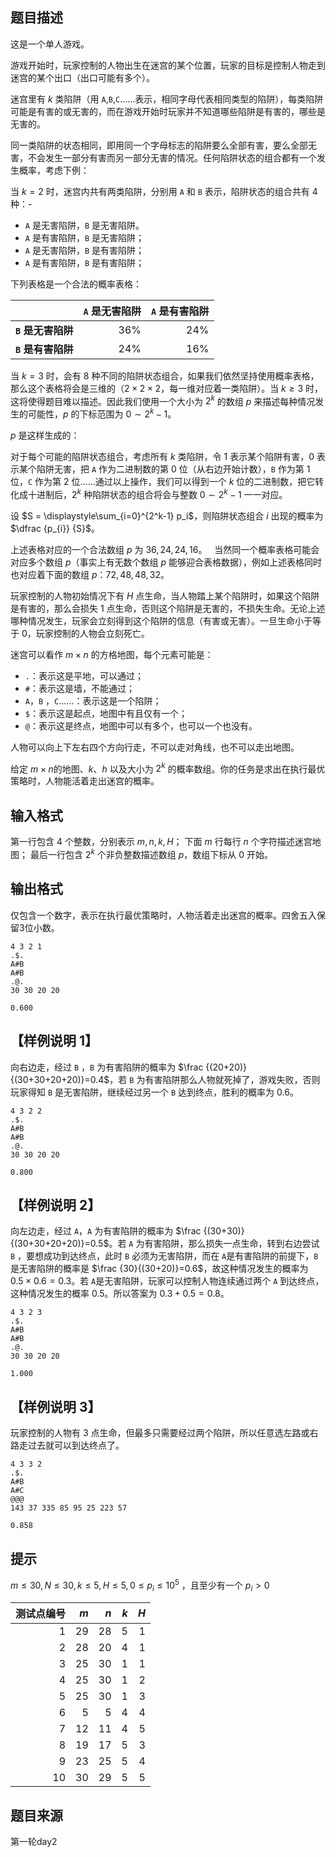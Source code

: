 

## 题目描述
这是一个单人游戏。

游戏开始时，玩家控制的人物出生在迷宫的某个位置，玩家的目标是控制人物走到迷宫的某个出口（出口可能有多个）。

迷宫里有 $k$ 类陷阱（用  `A`,`B`,`C`……表示，相同字母代表相同类型的陷阱），每类陷阱可能是有害的或无害的，而在游戏开始时玩家并不知道哪些陷阱是有害的，哪些是无害的。

同一类陷阱的状态相同，即用同一个字母标志的陷阱要么全部有害，要么全部无害，不会发生一部分有害而另一部分无害的情况。任何陷阱状态的组合都有一个发生概率，考虑下例：

当 $k=2$ 时，迷宫内共有两类陷阱，分别用 `A` 和 `B` 表示，陷阱状态的组合共有 $4$ 种：-
- `A` 是无害陷阱，`B` 是无害陷阱。
- `A` 是有害陷阱，`B` 是无害陷阱；
- `A` 是无害陷阱，`B` 是有害陷阱；
- `A` 是有害陷阱，`B` 是有害陷阱；

下列表格是一个合法的概率表格：

|  | `A` 是无害陷阱 | `A` 是有害陷阱 |
| -----------: | -----------: | -----------: |
| **`B` 是无害陷阱** | $36\%$ | $24\%$ |
| **`B` 是有害陷阱** | $24\%$ | $16\%$ |


当 $k=3$ 时，会有 $8$ 种不同的陷阱状态组合，如果我们依然坚持使用概率表格，那么这个表格将会是三维的（$2\times 2 \times 2$，每一维对应着一类陷阱）。当 $k\ge 3$ 时，这将使得题目难以描述。因此我们使用一个大小为 $2^{k}$ 的数组 $p$ 来描述每种情况发生的可能性，$p$ 的下标范围为 $0\sim 2^{k}-1$。

$p$ 是这样生成的：

对于每个可能的陷阱状态组合，考虑所有 $k$ 类陷阱，令 $1$ 表示某个陷阱有害，$0$ 表示某个陷阱无害，把 `A` 作为二进制数的第 $0$ 位（从右边开始计数），`B` 作为第 $1$ 位，`C` 作为第 $2$ 位……通过以上操作，我们可以得到一个 $k$ 位的二进制数，把它转化成十进制后，$2^{k}$ 种陷阱状态的组合将会与整数 $0\sim2^{k}-1$ 一一对应。

设 $S = \displaystyle\sum_{i=0}^{2^k-1} p_i$，则陷阱状态组合 $i$ 出现的概率为 $\dfrac {p_{i}} {S}$。

上述表格对应的一个合法数组 $p$ 为 $36,24,24,16$。
 
当然同一个概率表格可能会对应多个数组 $p$（事实上有无数个数组 $p$ 能够迎合表格数据），例如上述表格同时也对应着下面的数组 $p$：$72,48,48,32$。

玩家控制的人物初始情况下有 $H$ 点生命，当人物踏上某个陷阱时，如果这个陷阱是有害的，那么会损失 $1$ 点生命，否则这个陷阱是无害的，不损失生命。无论上述哪种情况发生，玩家会立刻得到这个陷阱的信息（有害或无害）。一旦生命小于等于 $0$，玩家控制的人物会立刻死亡。

迷宫可以看作 $m\times n$ 的方格地图，每个元素可能是：
- `.`：表示这是平地，可以通过；
- `#`：表示这是墙，不能通过；
- `A`，`B` ，`C`……：表示这是一个陷阱；
- `$`：表示这是起点，地图中有且仅有一个；
- `@`：表示这是终点，地图中可以有多个，也可以一个也没有。

人物可以向上下左右四个方向行走，不可以走对角线，也不可以走出地图。

给定 $m\times n$的地图、$k$、$h$ 以及大小为 $2^{k}$ 的概率数组。你的任务是求出在执行最优策略时，人物能活着走出迷宫的概率。

## 输入格式
第一行包含 $4$ 个整数，分别表示 $m,n,k,H$；
下面 $m$ 行每行 $n$ 个字符描述迷宫地图；
最后一行包含 $2^{k}$ 个非负整数描述数组 $p$，数组下标从 $0$ 开始。
## 输出格式
仅包含一个数字，表示在执行最优策略时，人物活着走出迷宫的概率。四舍五入保留3位小数。

```input1
4 3 2 1
.$.
A#B
A#B
.@.
30 30 20 20
```
```output1
0.600
```
## 【样例说明 1】
向右边走，经过 `B` ，`B` 为有害陷阱的概率为 $\frac {(20+20)}{(30+30+20+20)}=0.4$，若 `B` 为有害陷阱那么人物就死掉了，游戏失败，否则玩家得知 `B` 是无害陷阱，继续经过另一个 `B` 达到终点，胜利的概率为 $0.6$。

```input2
4 3 2 2
.$.
A#B
A#B
.@.
30 30 20 20
```
```output2
0.800
```
## 【样例说明 2】
向左边走，经过 `A`，`A` 为有害陷阱的概率为 $\frac {(30+30)} {(30+30+20+20)}=0.5$。若 `A` 为有害陷阱，那么损失一点生命，转到右边尝试 `B` ，要想成功到达终点，此时 `B` 必须为无害陷阱，而在 `A`是有害陷阱的前提下，`B` 是无害陷阱的概率是 $\frac {30}{(30+20)}=0.6$，故这种情况发生的概率为 $0.5\times 0.6=0.3$。若 `A`是无害陷阱，玩家可以控制人物连续通过两个 `A` 到达终点，这种情况发生的概率 $0.5$。所以答案为 $0.3+0.5=0.8$。 
```input3
4 3 2 3
.$.
A#B
A#B
.@.
30 30 20 20
```
```output3
1.000
```
## 【样例说明 3】

玩家控制的人物有 $3$ 点生命，但最多只需要经过两个陷阱，所以任意选左路或右路走过去就可以到达终点了。
```input4
4 3 3 2
.$.
A#B
A#C
@@@
143 37 335 85 95 25 223 57
```
```output4
0.858
```

## 提示
$m\leq 30,N\leq 30,k\leq 5,H\leq 5,0\leq p_i\leq 10^5$ ，且至少有一个 $p_i\gt0$ 

|测试点编号  | $m$ | $n$ | $k$ | $H$ |
| -----------: | -----------: | -----------: | -----------: | -----------: |
| $1$ | $29$ | $28$ | $5$ | $1$ |
| $2$ | $28$ | $20$ | $4$ | $1$ |
| $3$ | $25$ | $30$ | $1$ | $1$ |
| $4$ | $25$ | $30$ | $1$ | $2$ |
| $5$ | $25$ | $30$ | $1$ | $3$ |
| $6$ | $5$ | $5$ | $4$ | $4$ |
| $7$ | $12$ | $11$ | $4$ | $5$ |
| $8$ | $19$ | $17$ | $5$ | $3$ |
| $9$ | $23$ | $25$ | $5$ | $4$ |
| $10$ | $30$ | $29$ | $5$ | $5$ |
## 题目来源
第一轮day2


